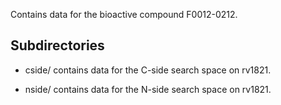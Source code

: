 Contains data for the bioactive compound F0012-0212.

## Subdirectories

- cside/ contains data for the C-side search space on rv1821.

- nside/ contains data for the N-side search space on rv1821.

